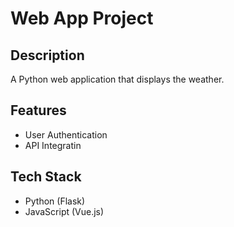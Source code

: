 # Web App Project

## Description
A Python web application that displays the weather.

## Features
- User Authentication  
- API Integratin   

## Tech Stack
- Python (Flask)
- JavaScript (Vue.js)
